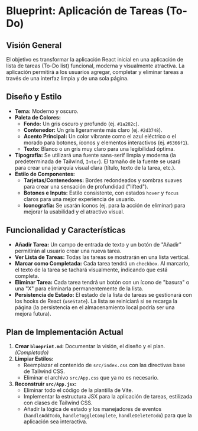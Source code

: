 # Blueprint: Aplicación de Tareas (To-Do)

## Visión General

El objetivo es transformar la aplicación React inicial en una aplicación de lista de tareas (To-Do list) funcional, moderna y visualmente atractiva. La aplicación permitirá a los usuarios agregar, completar y eliminar tareas a través de una interfaz limpia y de una sola página.

## Diseño y Estilo

- **Tema:** Moderno y oscuro.
- **Paleta de Colores:**
  - **Fondo:** Un gris oscuro y profundo (ej. `#1a202c`).
  - **Contenedor:** Un gris ligeramente más claro (ej. `#2d3748`).
  - **Acento Principal:** Un color vibrante como el azul eléctrico o el morado para botones, íconos y elementos interactivos (ej. `#6366f1`).
  - **Texto:** Blanco o un gris muy claro para una legibilidad óptima.
- **Tipografía:** Se utilizará una fuente sans-serif limpia y moderna (la predeterminada de Tailwind, `Inter`). El tamaño de la fuente se usará para crear una jerarquía visual clara (título, texto de la tarea, etc.).
- **Estilo de Componentes:**
  - **Tarjetas/Contenedores:** Bordes redondeados y sombras suaves para crear una sensación de profundidad ("lifted").
  - **Botones e Inputs:** Estilo consistente, con estados `hover` y `focus` claros para una mejor experiencia de usuario.
  - **Iconografía:** Se usarán íconos (ej. para la acción de eliminar) para mejorar la usabilidad y el atractivo visual.

## Funcionalidad y Características

- **Añadir Tarea:** Un campo de entrada de texto y un botón de "Añadir" permitirán al usuario crear una nueva tarea.
- **Ver Lista de Tareas:** Todas las tareas se mostrarán en una lista vertical.
- **Marcar como Completada:** Cada tarea tendrá un `checkbox`. Al marcarlo, el texto de la tarea se tachará visualmente, indicando que está completa.
- **Eliminar Tarea:** Cada tarea tendrá un botón con un ícono de "basura" o una "X" para eliminarla permanentemente de la lista.
- **Persistencia de Estado:** El estado de la lista de tareas se gestionará con los hooks de React (`useState`). La lista se reiniciará si se recarga la página (la persistencia en el almacenamiento local podría ser una mejora futura).

## Plan de Implementación Actual

1.  **Crear `blueprint.md`:** Documentar la visión, el diseño y el plan. *(Completado)*
2.  **Limpiar Estilos:**
    -   Reemplazar el contenido de `src/index.css` con las directivas base de Tailwind CSS.
    -   Eliminar el archivo `src/App.css` que ya no es necesario.
3.  **Reconstruir `src/App.jsx`:**
    -   Eliminar todo el código de la plantilla de Vite.
    -   Implementar la estructura JSX para la aplicación de tareas, estilizada con clases de Tailwind CSS.
    -   Añadir la lógica de estado y los manejadores de eventos (`handleAddTodo`, `handleToggleComplete`, `handleDeleteTodo`) para que la aplicación sea interactiva.
